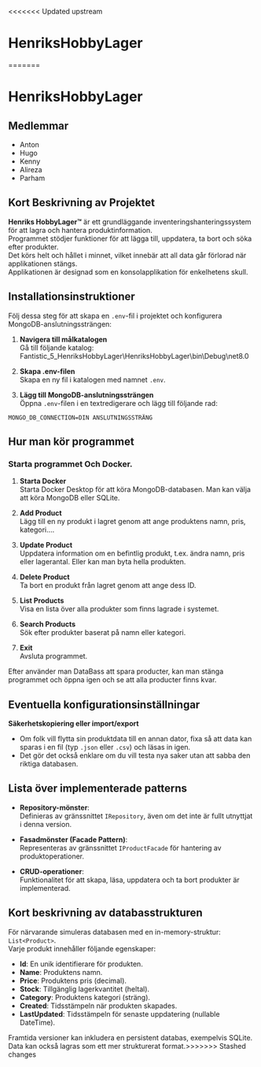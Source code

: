 <<<<<<< Updated upstream
# HenriksHobbyLager
=======
# HenriksHobbyLager

## Medlemmar
- Anton
- Hugo
- Kenny
- Alireza
- Parham

## Kort Beskrivning av Projektet
**Henriks HobbyLager™** är ett grundläggande inventeringshanteringssystem för att lagra och hantera produktinformation.  
Programmet stödjer funktioner för att lägga till, uppdatera, ta bort och söka efter produkter.  
Det körs helt och hållet i minnet, vilket innebär att all data går förlorad när applikationen stängs.  
Applikationen är designad som en konsolapplikation för enkelhetens skull.

## Installationsinstruktioner
Följ dessa steg för att skapa en `.env`-fil i projektet och konfigurera MongoDB-anslutningssträngen:

1. **Navigera till målkatalogen**  
   Gå till följande katalog:
   Fantistic_5_HenriksHobbyLager\HenriksHobbyLager\bin\Debug\net8.0
 
2. **Skapa .env-filen**  
Skapa en ny fil i katalogen med namnet `.env`.

3. **Lägg till MongoDB-anslutningssträngen**  
Öppna `.env`-filen i en textredigerare och lägg till följande rad:
```env
MONGO_DB_CONNECTION=DIN ANSLUTNINGSSTRÄNG
```

## Hur man kör programmet
### Starta programmet Och Docker.
1. **Starta Docker**  
   Starta Docker Desktop för att köra MongoDB-databasen. Man kan välja att köra MongoDB eller SQLite.

2. **Add Product**  
   Lägg till en ny produkt i lagret genom att ange produktens namn, pris, kategori....

3. **Update Product**  
   Uppdatera information om en befintlig produkt, t.ex. ändra namn, pris eller lagerantal. Eller kan man byta hella produkten.

4. **Delete Product**  
   Ta bort en produkt från lagret genom att ange dess ID.

5. **List Products**  
   Visa en lista över alla produkter som finns lagrade i systemet.

6. **Search Products**  
   Sök efter produkter baserat på namn eller kategori.

7. **Exit**  
   Avsluta programmet.

Efter använder man DataBass att spara producter, kan man stänga programmet och öppna igen och se att alla producter finns kvar.

 
## Eventuella konfigurationsinställningar
**Säkerhetskopiering eller import/export**  
   - Om folk vill flytta sin produktdata till en annan dator, fixa så att data kan sparas i en fil (typ `.json` eller `.csv`) och läsas in igen.  
   - Det gör det också enklare om du vill testa nya saker utan att sabba den riktiga databasen.

## Lista över implementerade patterns
- **Repository-mönster**:  
  Definieras av gränssnittet `IRepository`, även om det inte är fullt utnyttjat i denna version.

- **Fasadmönster (Facade Pattern)**:  
  Representeras av gränssnittet `IProductFacade` för hantering av produktoperationer.

- **CRUD-operationer**:  
  Funktionalitet för att skapa, läsa, uppdatera och ta bort produkter är implementerad.

## Kort beskrivning av databasstrukturen
För närvarande simuleras databasen med en in-memory-struktur: `List<Product>`.  
Varje produkt innehåller följande egenskaper:

- **Id**: En unik identifierare för produkten.
- **Name**: Produktens namn.
- **Price**: Produktens pris (decimal).
- **Stock**: Tillgänglig lagerkvantitet (heltal).
- **Category**: Produktens kategori (sträng).
- **Created**: Tidsstämpeln när produkten skapades.
- **LastUpdated**: Tidsstämpeln för senaste uppdatering (nullable DateTime).

Framtida versioner kan inkludera en persistent databas, exempelvis SQLite.  
Data kan också lagras som ett mer strukturerat format.>>>>>>> Stashed changes
